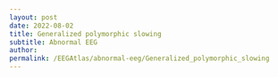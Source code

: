 ```yaml
---
layout: post
date: 2022-08-02 
title: Generalized polymorphic slowing
subtitle: Abnormal EEG
author: 
permalink: /EEGAtlas/abnormal-eeg/Generalized_polymorphic_slowing
---
```



